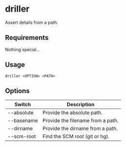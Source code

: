 # driller

Assert details from a path.

## Requirements

Nothing special...

## Usage

`driller <OPTION> <PATH>`

## Options

| Switch     | Description                          |
|------------|--------------------------------------|
| --absolute | Provide the absolute path.           |
| --basename | Provide the filename from a path.    |
| --dirname  | Provide the dirname from a path.     |
| --scm-root | Find the SCM root (git or hg).       |
